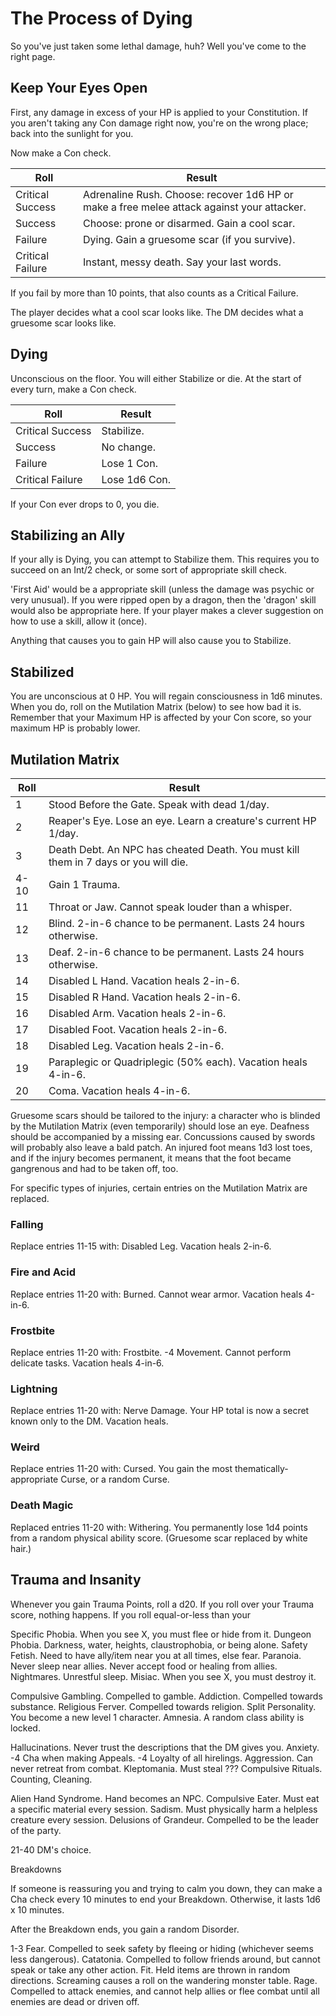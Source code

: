 # The Process of Dying

So you've just taken some lethal damage, huh?  Well you've come to the right page.

## Keep Your Eyes Open

First, any damage in excess of your HP is applied to your Constitution.  If you aren't taking any Con damage right now, you're on the wrong place; back into the sunlight for you.

Now make a Con check.

| Roll | Result |
|------------------|---------------------------------------------------------------------------------------------|
| Critical Success | Adrenaline Rush.  Choose: recover 1d6 HP or make a free melee attack against your attacker. |
| Success | Choose: prone or disarmed.  Gain a cool scar. |
| Failure | Dying.  Gain a gruesome scar (if you survive). |
| Critical Failure | Instant, messy death.  Say your last words. |

If you fail by more than 10 points, that also counts as a Critical Failure.

The player decides what a cool scar looks like.  The DM decides what a gruesome scar looks like.  

## Dying

Unconscious on the floor.  You will either Stabilize or die.  At the start of every turn, make a Con check.  

| Roll | Result |
|------------------|---------------|
| Critical Success | Stabilize. |
| Success | No change. |
| Failure | Lose 1 Con. |
| Critical Failure | Lose 1d6 Con. |

If your Con ever drops to 0, you die.

## Stabilizing an Ally

If your ally is Dying, you can attempt to Stabilize them.  This requires you to succeed on an Int/2 check, or some sort of appropriate skill check.  

'First Aid' would be a appropriate skill (unless the damage was psychic or very unusual).  If you were ripped open by a dragon, then the 'dragon' skill would also be appropriate here.  If your player makes a clever suggestion on how to use a skill, allow it (once).

Anything that causes you to gain HP will also cause you to Stabilize.

## Stabilized

You are unconscious at 0 HP.  You will regain consciousness in 1d6 minutes.  When you do, roll on the Mutilation Matrix (below) to see how bad it is.  Remember that your Maximum HP is affected by your Con score, so your maximum HP is probably lower.

## Mutilation Matrix

| Roll | Result |
|------|------------------------------------------------------------------------------------|
| 1 | Stood Before the Gate.  Speak with dead 1/day. |
| 2 | Reaper's Eye.  Lose an eye.  Learn a creature's current HP 1/day. |
| 3 | Death Debt.  An NPC has cheated Death.  You must kill them in 7 days or you will die. |
| 4-10 | Gain 1 Trauma. |
| 11 | Throat or Jaw.  Cannot speak louder than a whisper. |
| 12 | Blind.  2-in-6 chance to be permanent.  Lasts 24 hours otherwise. |
| 13 | Deaf.  2-in-6 chance to be permanent.  Lasts 24 hours otherwise. |
| 14 | Disabled L Hand.  Vacation heals 2-in-6. |
| 15 | Disabled R Hand.  Vacation heals 2-in-6. |
| 16 | Disabled Arm.  Vacation heals 2-in-6. |
| 17 | Disabled Foot.  Vacation heals 2-in-6. |
| 18 | Disabled Leg.  Vacation heals 2-in-6. |
| 19 | Paraplegic or Quadriplegic (50% each).  Vacation heals 4-in-6. |
| 20 | Coma.  Vacation heals 4-in-6. |

Gruesome scars should be tailored to the injury: a character who is blinded by the Mutilation Matrix (even temporarily) should lose an eye.  Deafness should be accompanied by a missing ear.  Concussions caused by swords will probably also leave a bald patch.  An injured foot means 1d3 lost toes, and if the injury becomes permanent, it means that the foot became gangrenous and had to be taken off, too.

For specific types of injuries, certain entries on the Mutilation Matrix are replaced.

### Falling

Replace entries 11-15 with: Disabled Leg.  Vacation heals 2-in-6.

### Fire and Acid

Replace entries 11-20 with: Burned.  Cannot wear armor.  Vacation heals 4-in-6.

### Frostbite

Replace entries 11-20 with: Frostbite.  -4 Movement.  Cannot perform delicate tasks.  Vacation heals 4-in-6.

### Lightning

Replace entries 11-20 with: Nerve Damage.  Your HP total is now a secret known only to the DM.  Vacation heals.

### Weird

Replace entries 11-20 with: Cursed.  You gain the most thematically-appropriate Curse, or a random Curse.

### Death Magic

Replaced entries 11-20 with: Withering.  You permanently lose 1d4 points from a random physical ability score.  (Gruesome scar replaced by white hair.)

## Trauma and Insanity

Whenever you gain Trauma Points, roll a d20.  If you roll over your Trauma score, nothing happens.  If you roll equal-or-less than your 


Specific Phobia.  When you see X, you must flee or hide from it.
Dungeon Phobia.  Darkness, water, heights, claustrophobia, or being alone.
Safety Fetish.  Need to have ally/item near you at all times, else fear.
Paranoia.  Never sleep near allies.  Never accept food or healing from allies.
Nightmares.  Unrestful sleep.
Misiac.  When you see X, you must destroy it.

Compulsive Gambling.  Compelled to gamble.
Addiction.  Compelled towards substance.
Religious Ferver.  Compelled towards religion.
Split Personality.  You become a new level 1 character.
Amnesia.  A random class ability is locked.

Hallucinations.  Never trust the descriptions that the DM gives you.
Anxiety.  -4 Cha when making Appeals.  -4 Loyalty of all hirelings.
Aggression.  Can never retreat from combat.
Kleptomania.  Must steal ???
Compulsive Rituals.  Counting, Cleaning.

Alien Hand Syndrome.  Hand becomes an NPC.
Compulsive Eater.  Must eat a specific material every session.
Sadism. Must physically harm a helpless creature every session.
Delusions of Grandeur.  Compelled to be the leader of the party.

21-40 DM's choice.



Breakdowns

If someone is reassuring you and trying to calm you down, they can make a Cha check every 10 minutes to end your Breakdown.  Otherwise, it lasts 1d6 x 10 minutes.

After the Breakdown ends, you gain a random Disorder.

1-3  Fear.  Compelled to seek safety by fleeing or hiding (whichever seems less dangerous).
Catatonia.  Compelled to follow friends around, but cannot speak or take any other action.
Fit.  Held items are thrown in random directions.  Screaming causes a roll on the wandering monster table.
Rage.  Compelled to attack enemies, and cannot help allies or flee combat until all enemies are dead or driven off.
